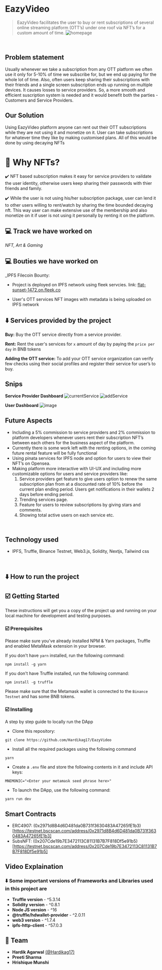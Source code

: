 # EazyVideo

> EazyVideo facilitates the user to buy or rent subscriptions of several online streaming platform (OTT’s) under one roof via NFT’s for a custom amount of time.
![homepage](https://user-images.githubusercontent.com/54525688/182845841-6ae04841-7d31-4a1f-be8b-5591d6b1a47a.png)


<br />

## Problem statement

Usually whenever we take a subscription from any OTT platform we often use it only for 5-10% of time we subscribe for, but we end up paying for the whole lot of time. Also, often users keep sharing their subscriptions with their friends and a single screen subscription ends up running on multiple devices. It causes losses to service providers. So, a more smooth and efficient suscription system is needed and it would benefit both the parties - Customers and Service Providers.

## Our Solution

Using EazyVideo platform anyone can rent out their OTT subscriptions while they are not using it and monetize on it. User can take subscriptions for whatever time they like by making customised plans. All of this would be done by using decaying NFTs

# 🤔 Why NFTs?

✔️ NFT based subscription makes it easy for service providers to vaildate the user identity, otherwise users keep sharing their passwords with thier friends and family.

✔️ While the user is not using his/her subscription package, user can lend it to other users willing to rent/watch by sharing the time bounded decaying nft. This way user can make extensive use of the membership and also monetize on it if user is not using it personally by renting it on the platform.

## 💻 Track we have worked on

_NFT, Art & Gaming_

## 💻 Bouties we have worked on

_IPFS Filecoin Bounty:
- Project is deployed on IPFS network using fleek servcies.
  link: [flat-sunset-1472.on.fleek.co](flat-sunset-1472.on.fleek.co)

- User's OTT services NFT images with metadata is being uploaded on IPFS network

## ⬇️ Services provided by the project

**Buy:** Buy the OTT service directly from a service provider.

**Rent:** Rent the user's services for `x` amount of day by paying the `price per day` in BNB tokens

**Adding the OTT service:** To add your OTT service organization can verify few checks using their social profiles and register their service for user’s to buy.

## Snips

**Service Provider Dashboard**
![currentService](https://user-images.githubusercontent.com/54525688/182846017-f83207e6-b8db-46ba-8d83-9f84d41373b3.png)
![addService](https://user-images.githubusercontent.com/54525688/182846058-7ba32eec-fd31-42f4-801e-2b8a09e05b66.png)

**User Dashboard**
![image](https://user-images.githubusercontent.com/54525688/182846207-a16a44ea-1051-45ff-b98d-43d91ea1dfc7.png)

## Future Aspects

- Including a 5% commission to service providers and 2% commission to platform developers whenever users rent their subscription NFT’s between each others for the business aspect of the platform.
- Currently there is some work left with the renting options, in the coming future rental feature will be fully functional
- Using pinata services for IPFS node and option for users to view their NFT’s on Opensea.
- Making platform more interactive with UI-UX and including more customizable options for users and service providers like:
  1. Service providers get feature to give users option to renew the same subscription plan from at a discounted rate of 10% before the current plan ending period. Users get notifications in their wallets 2 days before ending period.
  2. Trending services page.
  3. Feature for users to review subscriptions by giving stars and comments.
  4. Showing total active users on each service etc.

<br/>

## Technology used

- IPFS, Truffle, Binance Testnet, Web3.js, Solidity, Nextjs, Tailwind css

<br/>

## ⬇️ How to run the project

## ☑️ Getting Started

These instructions will get you a copy of the project up and running on your local machine for development and testing purposes.

### ☑️ Prerequisites

Please make sure you've already installed NPM & Yarn packages, Truffle and enabled MetaMask extension in your browser.

If you don't have `yarn` installed, run the following command:

```
npm install -g yarn
```

If you don't have Truffle installed, run the following command:

```
npm install -g truffle
```

Please make sure that the Metamask wallet is connected to the `Binance Testnet` and has some BNB tokens.

### ☑️ Installing

A step by step guide to locally run the DApp

- Clone this repository:

```
git clone https://github.com/Hardikag17/EazyVideo
```

- Install all the required packages using the following command

```
yarn
```

- Create a `.env` file and store the following contents in it and include API keys:

```
MNEMONIC="<Enter your metamask seed phrase here>"
```

- To launch the DApp, use the following command:

```
yarn run dev
```

## Smart Contracts

- ERC4907: (0x2971d8B4d6D481da0B731f3630483A47265fE1b3)[https://testnet.bscscan.com/address/0x2971d8B4d6D481da0B731f3630483A47265fE1b3]
- SubsNFT: (0x207Cde19b7E3472113C81131B7B7F818Df5e91b5)[https://testnet.bscscan.com/address/0x207Cde19b7E3472113C81131B7B7F818Df5e91b5]

## Video Explaination

### ⬇️ Some important versions of Frameworks and Libraries used in this project are

- **Truffle version** - ^5.3.14
- **Solidity version** - ^0.8.1
- **Node JS version** - ^16
- **@truffle/hdwallet-provider** - ^2.0.11
- **web3 version** - ^1.7.4
- **ipfs-http-client** - ^57.0.3

## 🙌 Team

- **Hardik Agarwal** [(@Hardikag17)](https://github.com/Hardikag17)
- **Preeti Sharma**
- **Hrishique Munshi**

<br/>
